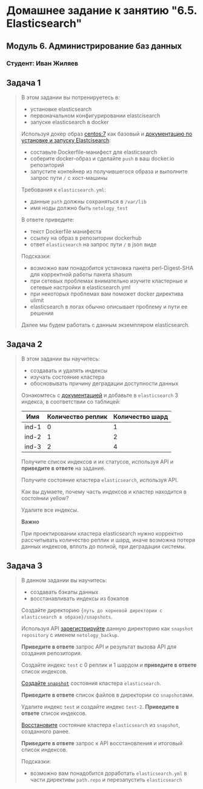 # Домашнее задание к занятию "6.5. Elasticsearch"

## Модуль 6. Администрирование баз данных

### Студент: Иван Жиляев

## Задача 1

>В этом задании вы потренируетесь в:
>- установке elasticsearch
>- первоначальном конфигурировании elastcisearch
>- запуске elasticsearch в docker
>
>Используя докер образ [centos:7](https://hub.docker.com/_/centos) как базовый и 
>[документацию по установке и запуску Elastcisearch](https://www.elastic.co/guide/en/elasticsearch/reference/current/targz.html):
>
>- составьте Dockerfile-манифест для elasticsearch
>- соберите docker-образ и сделайте `push` в ваш docker.io репозиторий
>- запустите контейнер из получившегося образа и выполните запрос пути `/` c хост-машины
>
>Требования к `elasticsearch.yml`:
>- данные `path` должны сохраняться в `/var/lib`
>- имя ноды должно быть `netology_test`
>
>В ответе приведите:
>- текст Dockerfile манифеста
>- ссылку на образ в репозитории dockerhub
>- ответ `elasticsearch` на запрос пути `/` в json виде
>
>Подсказки:
>- возможно вам понадобится установка пакета perl-Digest-SHA для корректной работы пакета shasum
>- при сетевых проблемах внимательно изучите кластерные и сетевые настройки в elasticsearch.yml
>- при некоторых проблемах вам поможет docker директива ulimit
>- elasticsearch в логах обычно описывает проблему и пути ее решения
>
>Далее мы будем работать с данным экземпляром elasticsearch.



## Задача 2

>В этом задании вы научитесь:
>- создавать и удалять индексы
>- изучать состояние кластера
>- обосновывать причину деградации доступности данных
>
>Ознакомтесь с [документацией](https://www.elastic.co/guide/en/elasticsearch/reference/current/indices-create-index.html) 
>и добавьте в `elasticsearch` 3 индекса, в соответствии со таблицей:
>
>| Имя | Количество реплик | Количество шард |
>|-----|-------------------|-----------------|
>| ind-1| 0 | 1 |
>| ind-2 | 1 | 2 |
>| ind-3 | 2 | 4 |
>
>Получите список индексов и их статусов, используя API и **приведите в ответе** на задание.
>
>Получите состояние кластера `elasticsearch`, используя API.
>
>Как вы думаете, почему часть индексов и кластер находится в состоянии yellow?
>
>Удалите все индексы.
>
>**Важно**
>
>При проектировании кластера elasticsearch нужно корректно рассчитывать количество реплик и шард,
>иначе возможна потеря данных индексов, вплоть до полной, при деградации системы.



## Задача 3

>В данном задании вы научитесь:
>- создавать бэкапы данных
>- восстанавливать индексы из бэкапов
>
>Создайте директорию `{путь до корневой директории с elasticsearch в образе}/snapshots`.
>
>Используя API [зарегистрируйте](https://www.elastic.co/guide/en/elasticsearch/reference/current/snapshots-register-repository.html#snapshots-register-repository) 
>данную директорию как `snapshot repository` c именем `netology_backup`.
>
>**Приведите в ответе** запрос API и результат вызова API для создания репозитория.
>
>Создайте индекс `test` с 0 реплик и 1 шардом и **приведите в ответе** список индексов.
>
>[Создайте `snapshot`](https://www.elastic.co/guide/en/elasticsearch/reference/current/snapshots-take-snapshot.html) 
>состояния кластера `elasticsearch`.
>
>**Приведите в ответе** список файлов в директории со `snapshot`ами.
>
>Удалите индекс `test` и создайте индекс `test-2`. **Приведите в ответе** список индексов.
>
>[Восстановите](https://www.elastic.co/guide/en/elasticsearch/reference/current/snapshots-restore-snapshot.html) состояние
>кластера `elasticsearch` из `snapshot`, созданного ранее. 
>
>**Приведите в ответе** запрос к API восстановления и итоговый список индексов.
>
>Подсказки:
>- возможно вам понадобится доработать `elasticsearch.yml` в части директивы `path.repo` и перезапустить `elasticsearch`


